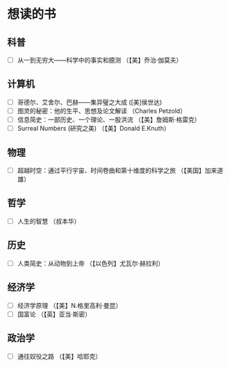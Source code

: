 # 想读的书

## 科普

- [ ] 从一到无穷大——科学中的事实和臆测 （【美】乔治·伽莫夫）

## 计算机

- [ ] 哥德尔、艾舍尔、巴赫——集异璧之大成 ([美]侯世达)
- [ ] 图灵的秘密：他的生平、思想及论文解读 （Charles Petzold）
- [ ] 信息简史：一部历史、一个理论、一股洪流 （【美】詹姆斯·格雷克）
- [ ] Surreal Numbers (研究之美) （【美】Donald E.Knuth）

## 物理

- [ ] 超越时空：通过平行宇宙、时间卷曲和第十维度的科学之旅 （【美国】加来道雄）

## 哲学

- [ ] 人生的智慧 （叔本华）

## 历史

- [ ] 人类简史：从动物到上帝 （【以色列】尤瓦尔·赫拉利）

## 经济学

- [ ] 经济学原理 （【美】N.格里高利·曼昆）
- [ ] 国富论 （【英】亚当·斯密）

## 政治学

- [ ] 通往奴役之路 （【美】哈耶克）
